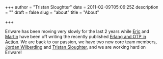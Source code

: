 +++
author = "Tristan Sloughter"
date = 2011-02-09T05:06:25Z
description = ""
draft = false
slug = "about"
title = "About"

+++

Erlware has been moving very slowly for the last 2 years while [Eric](http://twitter.com/cyberlync) and [Martin](http://twitter.com/martinjlogan) have been off writing the recently published [Erlang and OTP in Action](http://manning.com/logan). We are back to our passion, we have two new core team members, [Jordan Wilberding](http://diginux.net) and [Tristan Sloughter](http://github.com/tsloughter), and we are working hard on Erlware!

